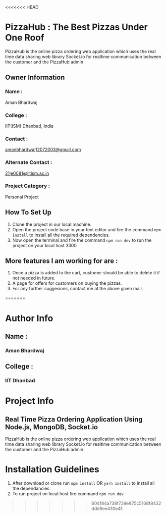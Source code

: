 <<<<<<< HEAD
# PizzaHub : The Best Pizzas Under One Roof
PizzaHub is the online pizza ordering web application which uses the real time data sharing web library Socket.io for 
realtime communication between the customer and the PizzaHub admin.

## Owner Information 
### Name : 
Aman Bhardwaj
### College : 
IIT(ISM) Dhanbad, India 
### Contact : 
amanbhardwaj12072003@gmail.com
### Alternate Contact : 
21je0081@iitism.ac.in
### Project Category : 
Personal Project


## How To Set Up 
1) Clone the project in our local machine.
2) Open the project code base in your text editor and fire the command `npm install` to install all the required dependencies.
3) Now open the terminal and fire the command `npm run dev` to run the project on your local host 3300

## More features I am working for are : 
1) Once a pizza is added to the cart, customer should be able to delete it if not needed in future.
2) A page for offers for customers on buying the pizzas.
3) For any further suggesions, contact me at the above given mail.



=======
# Author Info
## Name : 
### Aman Bhardwaj
## College : 
### IIT Dhanbad 

# Project Info
## Real Time Pizza Ordering Application Using Node.js, MongoDB, Socket.io 
PizzaHub is the online pizza ordering web application which uses the real time data sharing web library Socket.io for 
realtime communication between the customer and the PizzaHub admin.

# Installation Guidelines  
1) After download or clone run `npm install` OR `yarn install` to install all the dependancies.
2) To run project on local host fire command `npm run dev`
>>>>>>> 604f84a738f739e875c5168f8432ddd8ee430e41

